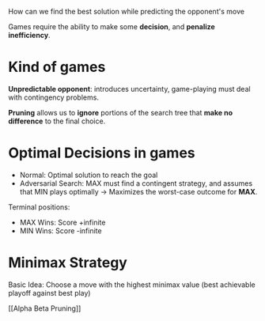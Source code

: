 How can we find the best solution while predicting the opponent's move

Games require the ability to make some **decision**, and **penalize inefficiency**.

# Kind of games
**Unpredictable opponent**: introduces uncertainty, game-playing must deal with contingency problems.

**Pruning** allows us to **ignore** portions of the search tree that **make no difference** to the final choice.


# Optimal Decisions in games
- Normal: Optimal solution to reach the goal
- Adversarial Search:
  MAX must find a contingent strategy, and assumes that MIN plays optimally -> Maximizes the worst-case outcome for **MAX**.

Terminal positions: 
- MAX Wins: Score +infinite
- MIN Wins: Score -infinite


# Minimax Strategy
Basic Idea: Choose a move with the highest minimax value (best achievable playoff against best play)


[[Alpha Beta Pruning]]


